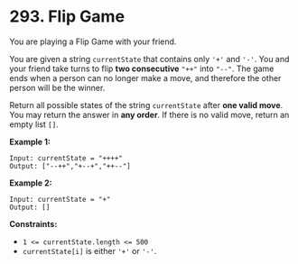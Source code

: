 # 293. Flip Game

You are playing a Flip Game with your friend.

You are given a string `currentState` that contains only `'+'` and `'-'`. You and your friend take turns to flip **two consecutive** `"++"` into `"--"`. The game ends when a person can no longer make a move, and therefore the other person will be the winner.

Return all possible states of the string `currentState` after **one valid move**. You may return the answer in **any order**. If there is no valid move, return an empty list `[]`.

**Example 1:**

```()
Input: currentState = "++++"
Output: ["--++","+--+","++--"]
```

**Example 2:**

```()
Input: currentState = "+"
Output: []
```

**Constraints:**

- `1 <= currentState.length <= 500`
- `currentState[i]` is either `'+'` or `'-'`.
